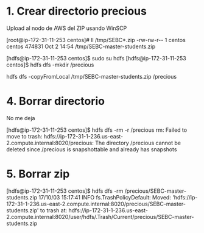 # 1. Crear directorio precious

Upload al nodo de AWS del ZIP usando WinSCP

[root@ip-172-31-11-253 centos]# ll /tmp/SEBC*.zip
-rw-rw-r-- 1 centos centos 474831 Oct  2 14:54 /tmp/SEBC-master-students.zip

[hdfs@ip-172-31-11-253 centos]$ sudo su hdfs
[hdfs@ip-172-31-11-253 centos]$ hdfs dfs -mkdir /precious

hdfs dfs -copyFromLocal /tmp/SEBC-master-students.zip /precious


# 4. Borrar directorio

No me deja

[hdfs@ip-172-31-11-253 centos]$ hdfs dfs -rm -r /precious
rm: Failed to move to trash: hdfs://ip-172-31-1-236.us-east-2.compute.internal:8020/precious: The directory /precious cannot be deleted since /precious is snapshottable and already has snapshots

# 5. Borrar zip

[hdfs@ip-172-31-11-253 centos]$ hdfs dfs -rm /precious/SEBC-master-students.zip
17/10/03 15:17:41 INFO fs.TrashPolicyDefault: Moved: 'hdfs://ip-172-31-1-236.us-east-2.compute.internal:8020/precious/SEBC-master-students.zip' to trash at: hdfs://ip-172-31-1-236.us-east-2.compute.internal:8020/user/hdfs/.Trash/Current/precious/SEBC-master-students.zip

